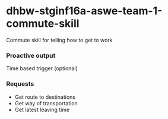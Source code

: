 # dhbw-stginf16a-aswe-team-1-commute-skill
Commute skill for telling how to get to work

### Proactive output
Time based trigger (optional)

### Requests

- Get route to destinations
- Get way of transportation
- Get latest leaving time

